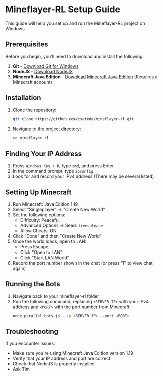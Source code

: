 # Mineflayer-RL Setup Guide

This guide will help you set up and run the Mineflayer-RL project on Windows.

## Prerequisites

Before you begin, you'll need to download and install the following:

1. **Git** - [Download Git for Windows](https://git-scm.com/downloads/win)
2. **NodeJS** - [Download NodeJS](https://nodejs.org/en/download/)
3. **Minecraft Java Edition** - [Download Minecraft Java Edition](https://www.minecraft.net/en-us/download) (Requires a Minecraft account)

## Installation

1. Clone the repository:
   ```bash
   git clone https://github.com/tsereda/mineflayer-rl.git
   ```

2. Navigate to the project directory:
   ```bash
   cd mineflayer-rl
   ```

## Finding Your IP Address

1. Press `Windows Key + R`, type `cmd`, and press Enter
2. In the command prompt, type `ipconfig`
3. Look for and record your IPv4 address (There may be several listed)

## Setting Up Minecraft

1. Run Minecraft: Java Edition 1.19
2. Select "Singleplayer" → "Create New World"
3. Set the following options:
   - Difficulty: Peaceful
   - Advanced Options → Seed: `treesplease`
   - Allow Cheats: ON
4. Click "Done" and then "Create New World"
5. Once the world loads, open to LAN:
   - Press Escape
   - Click "Open to LAN"
   - Click "Start LAN World"
6. Record the port number shown in the chat (or press 'T' to view chat again)

## Running the Bots

1. Navigate back to your mineflayer-rl folder
2. Run the following command, replacing `<SERVER_IP>` with your IPv4 address and `<PORT>` with the port number from Minecraft:
   ```bash
   node parallel-bots.js --ip <SERVER_IP> --port <PORT>
   ```

## Troubleshooting

If you encounter issues:
- Make sure you're using Minecraft Java Edition version 1.19
- Verify that your IP address and port are correct
- Check that NodeJS is properly installed
- Ask Tim
